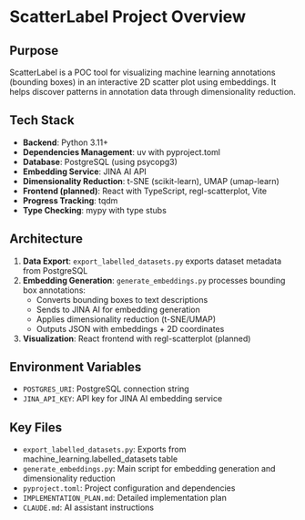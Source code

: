 # ScatterLabel Project Overview

## Purpose
ScatterLabel is a POC tool for visualizing machine learning annotations (bounding boxes) in an interactive 2D scatter plot using embeddings. It helps discover patterns in annotation data through dimensionality reduction.

## Tech Stack
- **Backend**: Python 3.11+
- **Dependencies Management**: uv with pyproject.toml
- **Database**: PostgreSQL (using psycopg3)
- **Embedding Service**: JINA AI API
- **Dimensionality Reduction**: t-SNE (scikit-learn), UMAP (umap-learn)
- **Frontend (planned)**: React with TypeScript, regl-scatterplot, Vite
- **Progress Tracking**: tqdm
- **Type Checking**: mypy with type stubs

## Architecture
1. **Data Export**: `export_labelled_datasets.py` exports dataset metadata from PostgreSQL
2. **Embedding Generation**: `generate_embeddings.py` processes bounding box annotations:
   - Converts bounding boxes to text descriptions
   - Sends to JINA AI for embedding generation
   - Applies dimensionality reduction (t-SNE/UMAP)
   - Outputs JSON with embeddings + 2D coordinates
3. **Visualization**: React frontend with regl-scatterplot (planned)

## Environment Variables
- `POSTGRES_URI`: PostgreSQL connection string
- `JINA_API_KEY`: API key for JINA AI embedding service

## Key Files
- `export_labelled_datasets.py`: Exports from machine_learning.labelled_datasets table
- `generate_embeddings.py`: Main script for embedding generation and dimensionality reduction
- `pyproject.toml`: Project configuration and dependencies
- `IMPLEMENTATION_PLAN.md`: Detailed implementation plan
- `CLAUDE.md`: AI assistant instructions